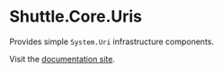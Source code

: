 # Shuttle.Core.Uris

Provides simple `System.Uri` infrastructure components.

Visit the [documentation site](http://shuttle.github.io/shuttle-core/).